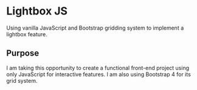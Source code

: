 # Lightbox JS
Using vanilla JavaScript and Bootstrap gridding system to implement a lightbox feature.

## Purpose
I am taking this opportunity to create a functional front-end project using only JavaScript for interactive features.  I am also using Bootstrap 4 for its grid system.

